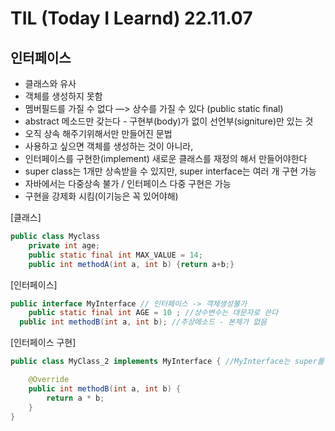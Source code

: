 # TIL (Today I Learnd) 22.11.07

## 인터페이스

- 클래스와 유사
- 객체를 생성하지 못함
- 멤버필드를 가질 수 없다 —> 상수를 가질 수 있다 (public static final)
- abstract 메소드만 갖는다 - 구현부(body)가 없이 선언부(signiture)만 있는 것
- 오직 상속 해주기위해서만 만들어진 문법
- 사용하고 싶으면 객체를 생성하는 것이 아니라,
- 인터페이스를 구현한(implement) 새로운 클래스를 재정의 해서 만들어야한다
- super class는 1개만 상속받을 수 있지만, super interface는 여러 개 구현 가능
- 자바에서는 다중상속 불가 / 인터페이스 다중 구현은 가능
- 구현을 강제화 시킴(이기능은 꼭 있어야해)

[클래스]

```java
public class Myclass
	private int age;
	public static final int	MAX_VALUE = 14;
	public int methodA(int a, int b) {return a+b;}
```

[인터페이스]

```java
public interface MyInterface // 인터페이스 -> 객체생성불가
	public static final int AGE = 10 ; //상수변수는 대문자로 쓴다
  public int methodB(int a, int b); //추상메소드 - 본체가 없음 
```

[인터페이스 구현]

```java
public class MyClass_2 implements MyInterface { //MyInterface는 super를 대

	@Override
	public int methodB(int a, int b) {
		return a * b;
	}
}
```